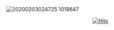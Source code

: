 ![20200203024725 1019647](https://user-images.githubusercontent.com/24632817/91652849-daeb2a80-ead5-11ea-8b2d-ea2f033e859f.gif)
 <div align=center>
	
  [![Hits](https://hits.seeyoufarm.com/api/count/incr/badge.svg?url=https%3A%2F%2Fgithub.com%2Fqbbd%2Fhit-counter&count_bg=%2379C83D&title_bg=%23555555&icon=&icon_color=%23E7E7E7&title=hits&edge_flat=false)](https://hits.seeyoufarm.com)
  </div>

